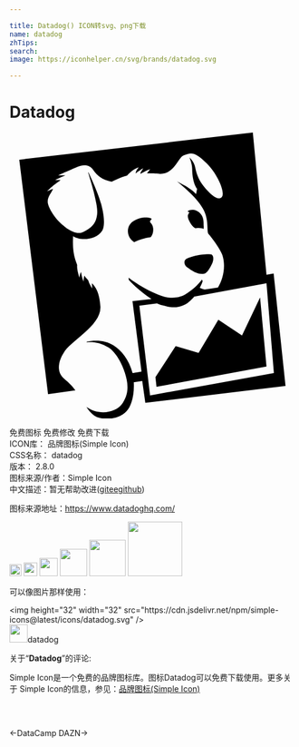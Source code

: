 ```yaml
---

title: Datadog() ICON转svg、png下载
name: datadog
zhTips: 
search: 
image: https://iconhelper.cn/svg/brands/datadog.svg

---
```


# Datadog  <small style="font-size: 60%;font-weight: 100"></small>

<div id="svg" class="svg-wrap">
<svg role="img" xmlns="http://www.w3.org/2000/svg" viewBox="0 0 24 24"><title>Datadog icon</title><path d="M19.55 17.04l-1.99-1.32-1.66 2.78-1.93-.57-1.7 2.6.09.82 9.25-1.71-.54-5.79-1.52 3.19zm-8.63-2.5l1.48-.2c.24.11.41.15.69.22.45.12.97.23 1.74-.16.18-.09.55-.43.7-.63l6.08-1.11.62 7.53-10.41 1.88-.9-7.53zm11.29-2.71l-.6.11L20.46 0 .82 2.28l2.42 19.69 2.3-.33c-.18-.26-.47-.58-.96-.99-.68-.56-.44-1.52-.04-2.13.53-1.02 3.25-2.32 3.1-3.96-.06-.59-.15-1.37-.7-1.9-.02.22.02.43.02.43s-.23-.29-.34-.68c-.11-.15-.2-.2-.32-.4-.08.23-.07.5-.07.5s-.18-.44-.21-.81c-.11.17-.14.48-.14.48s-.24-.69-.19-1.06c-.11-.32-.43-.97-.34-2.42.6.42 1.92.32 2.43-.44.17-.24.29-.93-.08-2.28-.24-.87-.83-2.16-1.07-2.65l-.02.02c.12.4.37 1.22.47 1.63.29 1.22.37 1.64.23 2.2-.12.49-.4.81-1.1 1.16-.71.36-1.65-.51-1.71-.56-.69-.55-1.22-1.45-1.28-1.88-.06-.48.27-.77.44-1.16-.24.07-.51.2-.51.2s.32-.34.72-.63c.16-.11.26-.18.43-.32h-.46s.43-.22.86-.39c-.32-.01-.62 0-.62 0s.93-.42 1.67-.73c.51-.21 1-.15 1.28.26.37.53.75.82 1.56 1 .51-.23.66-.34 1.29-.51.55-.61.99-.69.99-.69s-.22.2-.27.51c.31-.25.66-.45.66-.45s-.13.16-.26.43l.03.04c.37-.22.8-.39.8-.39l-.27.36c.28 0 .84.01 1.05.04 1.28.03 1.55-1.37 2.04-1.55.62-.22.89-.35 1.94.68.9.89 1.6 2.48 1.25 2.83-.29.3-.87-.12-1.51-.92-.34-.42-.59-.93-.71-1.56-.1-.54-.49-.85-.49-.85s.23.51.23.96c0 .25.03 1.16.42 1.68-.04.08-.06.37-.1.43-.46-.55-1.44-.95-1.6-1.07.54.45 1.79 1.47 2.27 2.45.45.93.19 1.78.41 2 .07.06.97 1.2 1.15 1.77.3.99.02 2.04-.38 2.69l-1.11.17c-.16-.05-.27-.07-.42-.15.08-.14.24-.5.24-.57l-.06-.11c-.35.49-.93.97-1.41 1.25-.63.36-1.36.3-1.83.16-1.34-.42-2.62-1.33-2.92-1.57 0 0-.01.19.05.23.34.38 1.12 1.08 1.87 1.56l-1.6.18.76 5.91c-.34.05-.39.07-.75.12-.32-1.15-.94-1.9-1.62-2.33-.6-.38-1.42-.47-2.21-.31l-.05.06c.55-.06 1.19.02 1.86.44.65.41 1.18 1.48 1.37 2.12.25.82.42 1.7-.25 2.63-.47.66-1.86 1.03-2.98.24.3.48.7.88 1.25.95.81.11 1.57-.03 2.1-.57.45-.46.69-1.43.63-2.46l.71-.1.26 1.83 11.79-1.42-1-9.44zm-7.17-4.98c-.03.08-.08.12-.01.37v.01l.01.03.03.07c.14.29.29.56.55.7.07-.01.14-.02.21-.02.24-.01.39.03.49.08.01-.05.01-.12.01-.22-.02-.36.07-.98-.62-1.31-.26-.12-.63-.08-.75.07.02 0 .04.01.06.01.18.07.05.13.02.21m1.95 3.39c-.09-.05-.52-.03-.82.01-.57.07-1.19.27-1.32.37-.25.19-.13.52.05.66.51.38.96.64 1.43.58.29-.04.54-.5.73-.91.11-.3.11-.61-.07-.71M11.93 7.3c.16-.15-.8-.36-1.55.16-.55.37-.57 1.18-.04 1.64.05.05.1.08.14.1a4.857 4.857 0 011.39-.41c.11-.13.24-.35.21-.75-.05-.53-.46-.45-.15-.74"/></svg>
</div>
<detail full-name='datadog'></detail>

<div class="detail-page">
<p>
<span><span class="badge-success badge">免费图标</span> <span class="badge-success badge">免费修改</span>  <span class="badge-success badge">免费下载</span> </span>
<br/>
<span>
ICON库：
<span class="badge-secondary badge">品牌图标(Simple Icon)</span> 
</span>
<br/>
<span>
CSS名称：
<span class="badge-secondary badge">datadog</span> 
</span>

<br/>
<span>
版本：
<span class="badge-secondary badge">2.8.0</span> 
</span>
<br/>
<span>图标来源/作者：<span class="badge-light badge">Simple Icon</span></span> 
<br/>
<span class="zh-detail">中文描述：暂无<span class="help-link"><span>帮助改进</span>(<a href="https://gitee.com/liuwave/icon-helper/edit/master/json/brands/datadog.json" target="_blank" rel="noopener noreferrer">gitee</a><a href="https://github.com/liuwave/icon-helper/edit/master/json/brands/datadog.json" target="_blank" rel="noopener noreferrer">github</a></span>)</span><br/>
</p>
</div><div class="description description alert alert-light"><p>图标来源地址：<a href="https://www.datadoghq.com/" target="_blank" rel="noopener noreferrer">https://www.datadoghq.com/</a></p></div>
<div class="alert alert-dark">
<img height="21" width="21" src="https://cdn.jsdelivr.net/npm/simple-icons@latest/icons/datadog.svg" />
<img height="24" width="24" src="https://cdn.jsdelivr.net/npm/simple-icons@latest/icons/datadog.svg" />
<img height="32" width="32" src="https://cdn.jsdelivr.net/npm/simple-icons@latest/icons/datadog.svg" />
<img height="48" width="48" src="https://cdn.jsdelivr.net/npm/simple-icons@latest/icons/datadog.svg" />
<img height="64" width="64" src="https://cdn.jsdelivr.net/npm/simple-icons@latest/icons/datadog.svg" />
<img height="96" width="96" src="https://cdn.jsdelivr.net/npm/simple-icons@latest/icons/datadog.svg" />

</div>
<div>
  <p>可以像图片那样使用：    
  </p>
  <div class="alert alert-primary" style="font-size: 14px">
    &lt;img height="32" width="32" src="https://cdn.jsdelivr.net/npm/simple-icons@latest/icons/datadog.svg" /&gt;
    <copy-btn content='<img height="32" width="32" src="https://cdn.jsdelivr.net/npm/simple-icons@latest/icons/datadog.svg" />'></copy-btn>
  </div>
  <div class="alert alert-secondary">
    <img height="32" width="32" src="https://cdn.jsdelivr.net/npm/simple-icons@latest/icons/datadog.svg" />datadog
    <copy-btn content="datadog" btn-title="复制图标名称"></copy-btn>
  </div>
</div>
<div class="icon-detail__container">
<p>关于“<b>Datadog</b>”的评论:</p>
</div>
<Vssue title="关于“Datadog”的评论" />
<div><p>Simple Icon是一个免费的品牌图标库。图标Datadog可以免费下载使用。更多关于  Simple Icon的信息，参见：<a target="_blank" href="https://iconhelper.cn/brands.html">品牌图标(Simple Icon)</a>
</p></div>


<div style="padding:2rem 0 " class="page-nav"><p class="inner"><span class="prev">←<router-link to="/icon/datacamp.html">DataCamp</router-link></span> <span class="next"><router-link to="/icon/dazn.html">DAZN</router-link>→</span></p></div>
